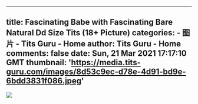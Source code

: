 
---
title: Fascinating Babe with Fascinating Bare Natural Dd Size Tits (18+ Picture)
categories: 
    - 图片
    - Tits Guru - Home
author: Tits Guru - Home
comments: false
date: Sun, 21 Mar 2021 17:17:10 GMT
thumbnail: 'https://media.tits-guru.com/images/8d53c9ec-d78e-4d91-bd9e-6bdd3831f086.jpeg'
---

<div>   
<img src="https://media.tits-guru.com/images/8d53c9ec-d78e-4d91-bd9e-6bdd3831f086.jpeg" referrerpolicy="no-referrer">  
</div>
            